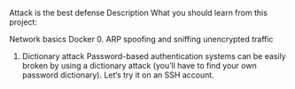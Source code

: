 Attack is the best defense
Description
What you should learn from this project:

Network basics
Docker
0. ARP spoofing and sniffing unencrypted traffic
1. Dictionary attack
Password-based authentication systems can be easily broken by using a dictionary attack (you’ll have to find your own password dictionary). Let’s try it on an SSH account.
